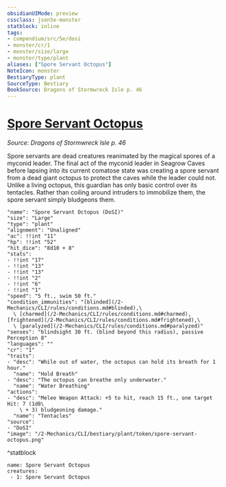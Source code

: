 ```yaml
---
obsidianUIMode: preview
cssclass: json5e-monster
statblock: inline
tags:
- compendium/src/5e/dosi
- monster/cr/1
- monster/size/large
- monster/type/plant
aliases: ["Spore Servant Octopus"]
NoteIcon: monster
BestiaryType: plant
SourceType: Bestiary
BookSource: Dragons of Stormwreck Isle p. 46
---
```

# [Spore Servant Octopus](2-Mechanics/CLI/bestiary/plant/spore-servant-octopus-dosi.md)
*Source: Dragons of Stormwreck Isle p. 46*  

Spore servants are dead creatures reanimated by the magical spores of a myconid leader. The final act of the myconid leader in Seagrow Caves before lapsing into its current comatose state was creating a spore servant from a dead giant octopus to protect the caves while the leader could not. Unlike a living octopus, this guardian has only basic control over its tentacles. Rather than coiling around intruders to immobilize them, the spore servant simply bludgeons them.

```statblock
"name": "Spore Servant Octopus (DoSI)"
"size": "Large"
"type": "plant"
"alignment": "Unaligned"
"ac": !!int "11"
"hp": !!int "52"
"hit_dice": "8d10 + 8"
"stats":
- !!int "17"
- !!int "13"
- !!int "13"
- !!int "2"
- !!int "6"
- !!int "1"
"speed": "5 ft., swim 50 ft."
"condition_immunities": "[blinded](/2-Mechanics/CLI/rules/conditions.md#blinded),\
  \ [charmed](/2-Mechanics/CLI/rules/conditions.md#charmed), [frightened](/2-Mechanics/CLI/rules/conditions.md#frightened),\
  \ [paralyzed](/2-Mechanics/CLI/rules/conditions.md#paralyzed)"
"senses": "blindsight 30 ft. (blind beyond this radius), passive Perception 8"
"languages": ""
"cr": "1"
"traits":
- "desc": "While out of water, the octopus can hold its breath for 1 hour."
  "name": "Hold Breath"
- "desc": "The octopus can breathe only underwater."
  "name": "Water Breathing"
"actions":
- "desc": "Melee Weapon Attack: +5 to hit, reach 15 ft., one target Hit: 7 (1d8\
    \ + 3) bludgeoning damage."
  "name": "Tentacles"
"source":
- "DoSI"
"image": "/2-Mechanics/CLI/bestiary/plant/token/spore-servant-octopus.png"
```
^statblock

```encounter-table
name: Spore Servant Octopus
creatures:
 - 1: Spore Servant Octopus
```